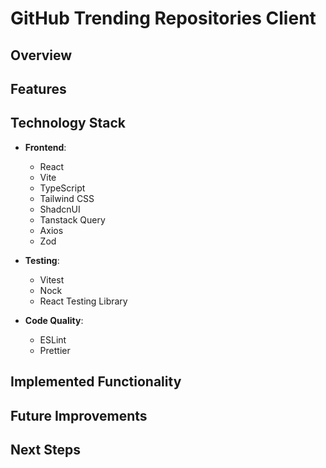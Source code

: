 # GitHub Trending Repositories Client

## Overview

## Features

## Technology Stack

- **Frontend**:

  - React
  - Vite
  - TypeScript
  - Tailwind CSS
  - ShadcnUI
  - Tanstack Query
  - Axios
  - Zod

- **Testing**:

  - Vitest
  - Nock
  - React Testing Library

- **Code Quality**:
  - ESLint
  - Prettier

## Implemented Functionality

## Future Improvements

## Next Steps
